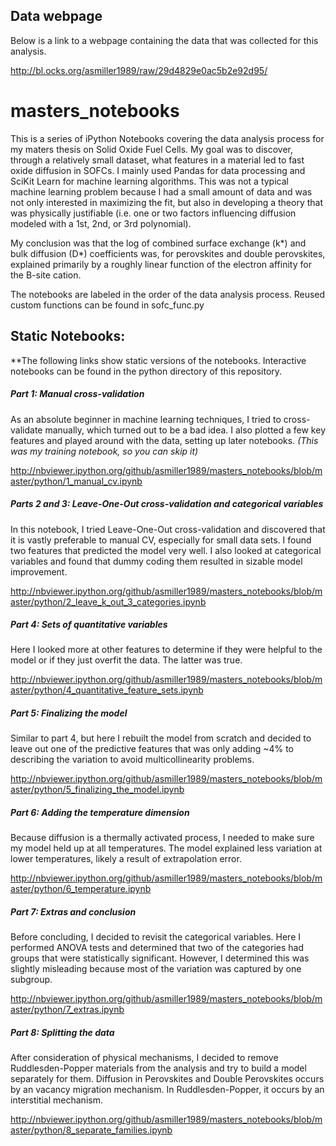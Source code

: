 ## Data webpage

Below is a link to a webpage containing the data that was collected for this analysis.

http://bl.ocks.org/asmiller1989/raw/29d4829e0ac5b2e92d95/


# masters_notebooks
This is a series of iPython Notebooks covering the data analysis process for my maters thesis on Solid Oxide Fuel Cells. My goal was to discover, through a relatively small dataset, what features in a material led to fast oxide diffusion in SOFCs. I mainly used Pandas for data processing and SciKit Learn for machine learning algorithms. This was not a typical machine learning problem because I had a small amount of data and was not only interested in maximizing the fit, but also in developing a theory that was physically justifiable (i.e. one or two factors influencing diffusion modeled with a 1st, 2nd, or 3rd polynomial).

My conclusion was that the log of combined surface exchange (k*) and bulk diffusion (D*) coefficients was, for perovskites and double perovskites, explained primarily by a roughly linear function of the electron affinity for the B-site cation.

The notebooks are labeled in the order of the data analysis process. Reused custom functions can be found in sofc_func.py

## Static Notebooks:
**The following links show static versions of the notebooks. Interactive notebooks can be found in the python directory of this repository.

##### Part 1: Manual cross-validation
As an absolute beginner in machine learning techniques, I tried to cross-validate manually, which turned out to be a bad idea. I also plotted a few key features and played around with the data, setting up later notebooks. *(This was my training notebook, so you can skip it)*

http://nbviewer.ipython.org/github/asmiller1989/masters_notebooks/blob/master/python/1_manual_cv.ipynb

##### Parts 2 and 3: Leave-One-Out cross-validation and categorical variables
In this notebook, I tried Leave-One-Out cross-validation and discovered that it is vastly preferable to manual CV, especially for small data sets. I found two features that predicted the model very well. I also looked at categorical variables and found that dummy coding them resulted in sizable model improvement.

http://nbviewer.ipython.org/github/asmiller1989/masters_notebooks/blob/master/python/2_leave_k_out_3_categories.ipynb

##### Part 4: Sets of quantitative variables
Here I looked more at other features to determine if they were helpful to the model or if they just overfit the data. The latter was true.

http://nbviewer.ipython.org/github/asmiller1989/masters_notebooks/blob/master/python/4_quantitative_feature_sets.ipynb

##### Part 5: Finalizing the model
Similar to part 4, but here I rebuilt the model from scratch and decided to leave out one of the predictive features that was only adding ~4% to describing the variation to avoid multicollinearity problems.

http://nbviewer.ipython.org/github/asmiller1989/masters_notebooks/blob/master/python/5_finalizing_the_model.ipynb

##### Part 6: Adding the temperature dimension
Because diffusion is a thermally activated process, I needed to make sure my model held up at all temperatures. The model explained less variation at lower temperatures, likely a result of extrapolation error.

http://nbviewer.ipython.org/github/asmiller1989/masters_notebooks/blob/master/python/6_temperature.ipynb

##### Part 7: Extras and conclusion
Before concluding, I decided to revisit the categorical variables. Here I performed ANOVA tests and determined that two of the categories had groups that were statistically significant. However, I determined this was slightly misleading because most of the variation was captured by one subgroup. 

http://nbviewer.ipython.org/github/asmiller1989/masters_notebooks/blob/master/python/7_extras.ipynb

##### Part 8: Splitting the data
After consideration of physical mechanisms, I decided to remove Ruddlesden-Popper materials from the analysis and try to build a model separately for them. Diffusion in Perovskites and Double Perovskites occurs by an vacancy migration mechanism. In Ruddlesden-Popper, it occurs by an interstitial mechanism.

http://nbviewer.ipython.org/github/asmiller1989/masters_notebooks/blob/master/python/8_separate_families.ipynb
